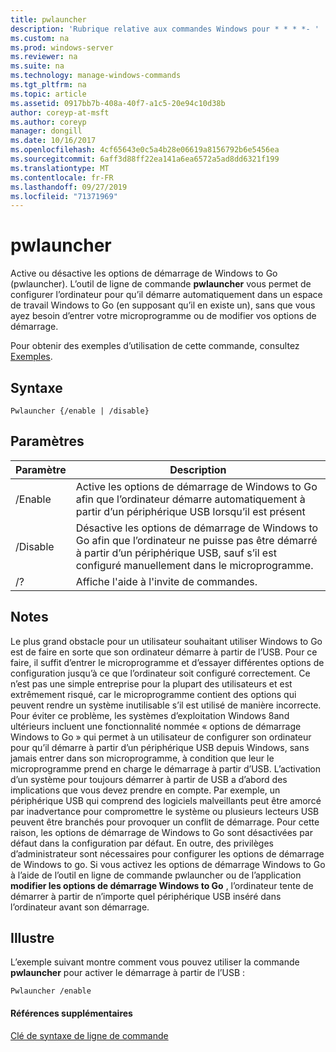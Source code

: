 ```yaml
---
title: pwlauncher
description: 'Rubrique relative aux commandes Windows pour * * * *- '
ms.custom: na
ms.prod: windows-server
ms.reviewer: na
ms.suite: na
ms.technology: manage-windows-commands
ms.tgt_pltfrm: na
ms.topic: article
ms.assetid: 0917bb7b-408a-40f7-a1c5-20e94c10d38b
author: coreyp-at-msft
ms.author: coreyp
manager: dongill
ms.date: 10/16/2017
ms.openlocfilehash: 4cf65643e0c5a4b28e06619a8156792b6e5456ea
ms.sourcegitcommit: 6aff3d88ff22ea141a6ea6572a5ad8dd6321f199
ms.translationtype: MT
ms.contentlocale: fr-FR
ms.lasthandoff: 09/27/2019
ms.locfileid: "71371969"
---
```

# <a name="pwlauncher"></a>pwlauncher



Active ou désactive les options de démarrage de Windows to Go (pwlauncher). L’outil de ligne de commande **pwlauncher** vous permet de configurer l’ordinateur pour qu’il démarre automatiquement dans un espace de travail Windows to Go (en supposant qu’il en existe un), sans que vous ayez besoin d’entrer votre microprogramme ou de modifier vos options de démarrage.

Pour obtenir des exemples d’utilisation de cette commande, consultez [Exemples](#BKMK_examples).

## <a name="syntax"></a>Syntaxe

```
Pwlauncher {/enable | /disable}
```

## <a name="parameters"></a>Paramètres

|Paramètre|Description|
|---------|-----------|
|/Enable|Active les options de démarrage de Windows to Go afin que l’ordinateur démarre automatiquement à partir d’un périphérique USB lorsqu’il est présent|
|/Disable|Désactive les options de démarrage de Windows to Go afin que l’ordinateur ne puisse pas être démarré à partir d’un périphérique USB, sauf s’il est configuré manuellement dans le microprogramme.|
|/?|Affiche l'aide à l'invite de commandes.|

## <a name="remarks"></a>Notes

Le plus grand obstacle pour un utilisateur souhaitant utiliser Windows to Go est de faire en sorte que son ordinateur démarre à partir de l’USB. Pour ce faire, il suffit d’entrer le microprogramme et d’essayer différentes options de configuration jusqu’à ce que l’ordinateur soit configuré correctement. Ce n’est pas une simple entreprise pour la plupart des utilisateurs et est extrêmement risqué, car le microprogramme contient des options qui peuvent rendre un système inutilisable s’il est utilisé de manière incorrecte. Pour éviter ce problème, les systèmes d’exploitation Windows 8and ultérieurs incluent une fonctionnalité nommée « options de démarrage Windows to Go » qui permet à un utilisateur de configurer son ordinateur pour qu’il démarre à partir d’un périphérique USB depuis Windows, sans jamais entrer dans son microprogramme, à condition que leur le microprogramme prend en charge le démarrage à partir d’USB. L’activation d’un système pour toujours démarrer à partir de USB a d’abord des implications que vous devez prendre en compte. Par exemple, un périphérique USB qui comprend des logiciels malveillants peut être amorcé par inadvertance pour compromettre le système ou plusieurs lecteurs USB peuvent être branchés pour provoquer un conflit de démarrage. Pour cette raison, les options de démarrage de Windows to Go sont désactivées par défaut dans la configuration par défaut. En outre, des privilèges d’administrateur sont nécessaires pour configurer les options de démarrage de Windows to go. Si vous activez les options de démarrage Windows to Go à l’aide de l’outil en ligne de commande pwlauncher ou de l’application **modifier les options de démarrage Windows to Go** , l’ordinateur tente de démarrer à partir de n’importe quel périphérique USB inséré dans l’ordinateur avant son démarrage.

## <a name="BKMK_examples"></a>Illustre

L’exemple suivant montre comment vous pouvez utiliser la commande **pwlauncher** pour activer le démarrage à partir de l’USB :
```
Pwlauncher /enable
```

#### <a name="additional-references"></a>Références supplémentaires

[Clé de syntaxe de ligne de commande](command-line-syntax-key.md)